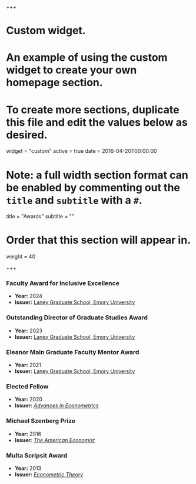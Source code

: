 +++
# Custom widget.
# An example of using the custom widget to create your own homepage section.
# To create more sections, duplicate this file and edit the values below as desired.
widget = "custom"
active = true
date = 2016-04-20T00:00:00

# Note: a full width section format can be enabled by commenting out the `title` and `subtitle` with a `#`.
title = "Awards"
subtitle = ""

# Order that this section will appear in.
weight = 40

+++

### __Faculty Award for Inclusive Excellence__

- __Year:__ 2024
- __Issuer:__ [Laney Graduate School, Emory University](https://www.gs.emory.edu/)

### __Outstanding Director of Graduate Studies Award__

- __Year:__ 2023
- __Issuer:__ [Laney Graduate School, Emory University](https://www.linkedin.com/posts/emory-university-department-of-economics_we-are-thrilled-to-announce-that-our-director-activity-7059492937922998272-QDhu?utm_source=share&utm_medium=member_desktop)

### __Eleanor Main Graduate Faculty Mentor Award__

- __Year:__ 2021
- __Issuer:__ [Laney Graduate School, Emory University](https://news.emory.edu/stories/2021/05/LGS_eleanor_main_chavez/campus.html)

### __Elected Fellow__

- __Year:__ 2020
- __Issuer:__ [_Advances in Econometrics_](https://www.emerald.com/insight/publication/issn/0731-9053)

### __Michael Szenberg Prize__

- __Year:__ 2016
- __Issuer:__ [_The American Economist_](https://doi.org/10.1177/0569434516663846)

### __Multa Scripsit Award__

- __Year:__ 2013
- __Issuer:__ [_Econometric Theory_](http://korora.econ.yale.edu/et/award/past.htm)
